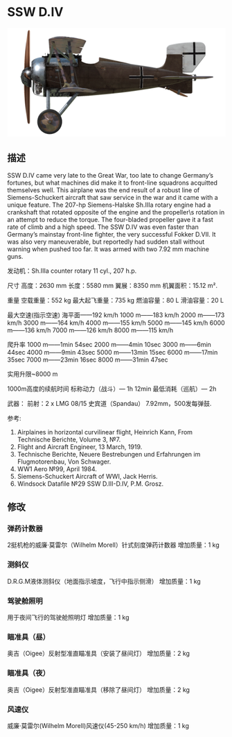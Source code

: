 # SSW D.IV

![schuckertdiv](../images/schuckertdiv.png)

## 描述

SSW D.IV came very late to the Great War, too late to change Germany’s fortunes, but what machines did make it to front-line squadrons acquitted themselves well. This airplane was the end result of a robust line of Siemens-Schuckert aircraft that saw service in the war and it came with a unique feature. The 207-hp Siemens-Halske Sh.IIIa rotary engine had a crankshaft that rotated opposite of the engine and the propeller\s rotation in an attempt to reduce the torque. The four-bladed propeller gave it a fast rate of climb and a high speed. The SSW D.IV was even faster than Germany’s mainstay front-line fighter, the very successful Fokker D.VII. It was also very maneuverable, but reportedly had sudden stall without warning when pushed too far. It was armed with two 7.92 mm machine guns.


发动机：Sh.IIIa counter rotary 11 cyl., 207 h.p.

尺寸
高度：2630 mm
长度：5580 mm
翼展：8350 mm
机翼面积：15.12 m².

重量
空载重量：552 kg
最大起飞重量：735 kg
燃油容量：80 L
滑油容量：20 L

最大空速(指示空速)
海平面——192 km/h
1000 m——183 km/h
2000 m——173 km/h
3000 m——164 km/h
4000 m——155 km/h
5000 m——145 km/h
6000 m——136 km/h
7000 m——126 km/h
8000 m——115 km/h

爬升率
1000 m——1min 54sec
2000 m——4min 10sec
3000 m——6min 44sec
4000 m——9min 43sec
5000 m——13min 15sec
6000 m——17min 35sec
7000 m——23min 16sec
8000 m——31min 47sec

实用升限~8000 m

1000m高度的续航时间
标称动力（战斗）— 1h 12min
最低消耗（巡航）— 2h

武器：
前射：2 х LMG 08/15 史宾道（Spandau） 7.92mm，500发每弹鼓.

参考:
1) Airplaines in horizontal curvilinear flight, Heinrich Kann, From Technische Berichte, Volume 3, №7.
2) Flight and Aircraft Engineer, 13 March, 1919.
3) Technische Berichte, Neuere Bestrebungen und Erfahrungen im Flugmotorenbau, Von Schwager.
4) WW1 Aero №99, April 1984.
5) Siemens-Schuckert Aircraft of WWI, Jack Herris.
6) Windsock Datafile №29 SSW D.III-D.IV, P.M. Grosz.

## 修改


### 弹药计数器

2挺机枪的威廉·莫雷尔（Wilhelm Morell）针式刻度弹药计数器
增加质量：1 kg


### 测斜仪

D.R.G.M液体测斜仪（地面指示坡度，飞行中指示侧滑）
增加质量：1 kg


### 驾驶舱照明

用于夜间飞行的驾驶舱照明灯
增加质量：1 kg


### 瞄准具（昼）

奥吉（Oigee）反射型准直瞄准具（安装了昼间灯）
增加质量：2 kg


### 瞄准具（夜）

奥吉（Oigee）反射型准直瞄准具（移除了昼间灯）
增加质量：2 kg


### 风速仪

威廉·莫雷尔(Wilhelm Morell)风速仪(45-250 km/h)
增加质量：1 kg

